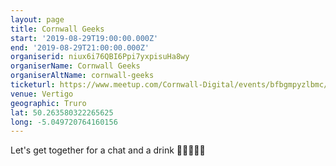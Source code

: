 ```yaml
---
layout: page
title: Cornwall Geeks
start: '2019-08-29T19:00:00.000Z'
end: '2019-08-29T21:00:00.000Z'
organiserid: niux6i76QBI6Ppi7yxpisuHa8wy
organiserName: Cornwall Geeks
organiserAltName: cornwall-geeks
ticketurl: https://www.meetup.com/Cornwall-Digital/events/bfbgmpyzlbmc/
venue: Vertigo
geographic: Truro
lat: 50.263580322265625
long: -5.049720764160156
---
```

<p>Let's get together for a chat and a drink 👩‍💻🍻👨‍💻</p> 
